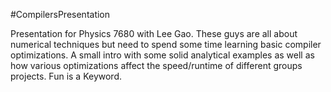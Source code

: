 #CompilersPresentation

Presentation for Physics 7680 with Lee Gao. These guys are all about numerical techniques but need to spend some time learning basic compiler optimizations. A small intro with some solid analytical examples as well as how various optimizations affect the speed/runtime of different groups projects. Fun is a Keyword.
